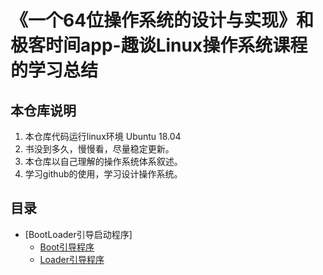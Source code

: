 # 《一个64位操作系统的设计与实现》和极客时间app-趣谈Linux操作系统课程 的学习总结

## 本仓库说明

1. 本仓库代码运行linux环境 Ubuntu 18.04
2. 书没到多久，慢慢看，尽量稳定更新。
3. 本仓库以自己理解的操作系统体系叙述。
4. 学习github的使用，学习设计操作系统。

## 目录
* [BootLoader引导启动程序]
    * [Boot引导程序](docs/BootLoader引导启动程序/Boot引导程序.md)
    * [Loader引导程序](docs/BootLoader引导启动程序/Loader引导程序.md)